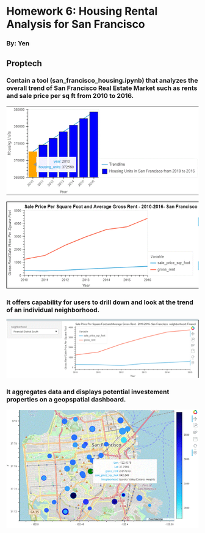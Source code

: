 # Homework 6: Housing Rental Analysis for San Francisco
### By: Yen


## Proptech
### Contain a tool (san_francisco_housing.ipynb) that analyzes the overall trend of San Francisco Real Estate Market such as rents and sale price per sq ft from 2010 to 2016. 

![housing_units](https://github.com/yenla9/San_Fran_RE_Market/blob/main/housing%20_units.gif)

![overall_trend](https://github.com/yenla9/San_Fran_RE_Market/blob/main/overall_trend.GIF)

### It offers capability for users to drill down and look at the trend of an individual neighborhood. 
![neighborhood](https://github.com/yenla9/San_Fran_RE_Market/blob/main/neighborhood.gif)


### It aggregates data and displays potential investement properties on a geopspatial dashboard.  
![dashboard](https://github.com/yenla9/San_Fran_RE_Market/blob/main/dashboard.gif)
